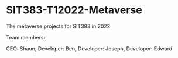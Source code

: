 # SIT383-T12022-Metaverse

The metaverse projects for SIT383 in 2022

Team members:

CEO: Shaun,
Developer: Ben,
Developer: Joseph,
Developer: Edward